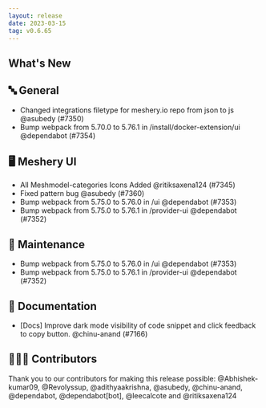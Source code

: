 ```yaml
---
layout: release
date: 2023-03-15
tag: v0.6.65
---
```


## What's New

## 🔤 General

- Changed integrations filetype for meshery.io repo from json to js @asubedy (#7350)
- Bump webpack from 5.70.0 to 5.76.1 in /install/docker-extension/ui @dependabot (#7354)

## 🖥 Meshery UI

- All Meshmodel-categories Icons Added @ritiksaxena124 (#7345)
- Fixed pattern bug @asubedy (#7360)
- Bump webpack from 5.75.0 to 5.76.0 in /ui @dependabot (#7353)
- Bump webpack from 5.75.0 to 5.76.1 in /provider-ui @dependabot (#7352)

## 🧰 Maintenance

- Bump webpack from 5.75.0 to 5.76.0 in /ui @dependabot (#7353)
- Bump webpack from 5.75.0 to 5.76.1 in /provider-ui @dependabot (#7352)

## 📖 Documentation

- [Docs] Improve dark mode visibility of code snippet and click feedback to copy button. @chinu-anand (#7166)

## 👨🏽‍💻 Contributors

Thank you to our contributors for making this release possible:
@Abhishek-kumar09, @Revolyssup, @adithyaakrishna, @asubedy, @chinu-anand, @dependabot, @dependabot[bot], @leecalcote and @ritiksaxena124
